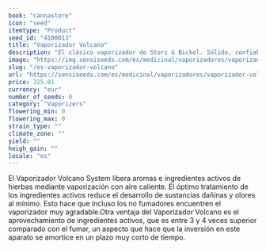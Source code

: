 ```yaml
---
book: "cannastore"
icon: "seed"
itemtype: "Product"
seed_id: "4100013"
title: "Vaporizador Volcano"
description: "El clásico vaporizador de Storz & Bickel. Sólido, confiable, económico y fácil de usar. Ideal para uso medicinal ¡Cómpra tu Vaporizador Volcano aquí!"
image: "https://img.sensiseeds.com/es/medicinal/vaporizadores/vaporizador-volcano-image.png"
slug: "/es-vaporizador-volcano"
url: "https://sensiseeds.com/es/medicinal/vaporizadores/vaporizador-volcano?a_aid=cannastore"
price: 325.01
currency: "eur"
number_of_seeds: 0
category: "Vaporizers"
flowering_min: 0
flowering_max: 0
strain_type: ""
climate_zone: ""
yield: ""
heigh_gain: ""
locale: "es"
---
```

El Vaporizador Volcano System libera aromas e ingredientes activos de hierbas mediante vaporización con aire caliente. El óptimo tratamiento de los ingredientes activos reduce el desarrollo de sustancias dañinas y olores al mínimo. Esto hace que incluso los no fumadores encuentren el vaporizador muy agradable.Otra ventaja del Vaporizador Volcano es el aprovechamiento de ingredientes activos, que es entre 3 y 4 veces superior comparado con el fumar, un aspecto que hace que la inversión en este aparato se amortice en un plazo muy corto de tiempo.
